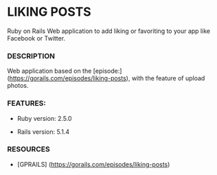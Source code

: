 # LIKING POSTS

Ruby on Rails Web application to add liking or favoriting to your app like Facebook or Twitter.

### DESCRIPTION

Web application based on the  [episode:] (https://gorails.com/episodes/liking-posts), with the feature of upload photos.



### FEATURES:

* Ruby version: 2.5.0

* Rails version: 5.1.4

### RESOURCES

* [GPRAILS] (https://gorails.com/episodes/liking-posts)

